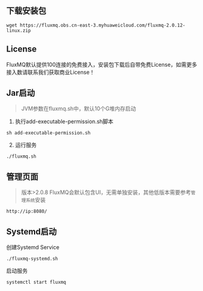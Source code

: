 ## 下载安装包
```shell
wget https://fluxmq.obs.cn-east-3.myhuaweicloud.com/fluxmq-2.0.12-linux.zip
```
## License
FluxMQ默认提供100连接的免费接入，安装包下载后自带免费License，如需更多接入数请联系我们获取商业License！

## Jar启动
> JVM参数在fluxmq.sh中，默认10个G堆内存启动
1. 执行add-executable-permission.sh脚本
```shell
sh add-executable-permission.sh
```
2. 运行服务

```shell
./fluxmq.sh
```

## 管理页面
> 版本>2.0.8 FluxMQ会默认包含UI，无需单独安装，其他低版本需要参考`管理系统`安装
```shell
http://ip:8080/
```
## Systemd启动
创建Systemd Service

```shell
./fluxmq-systemd.sh
```

启动服务
```shell
systemctl start fluxmq
```



